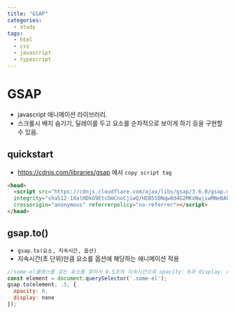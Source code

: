 ```yaml
---
title: "GSAP"
categories:
  - study
tags:
  - html
  - css
  - javascript
  - typescript
---
```


# GSAP

- javascript 애니메이션 라이브러리.
- 스크롤시 배지 숨기기, 딜레이를 두고 요소를 순차적으로 보이게 하기 등을 구현할 수 있음.

## quickstart
- https://cdnjs.com/libraries/gsap 에서 ```copy script tag```

```html
<head>
  <script src="https://cdnjs.cloudflare.com/ajax/libs/gsap/3.6.0/gsap.min.js"
  integrity="sha512-1dalHDkG9EtcOmCnoCjiwQ/HEB5SDNqw8d4G2MKoNwjiwMNeBAkudsBCmSlMnXdsH8Bm0mOd3tl/6nL5y0bMaQ=="
  crossorigin="anonymous" referrerpolicy="no-referrer"></script>
</head>
```

## gsap.to()
- ```gsap.to(요소, 지속시간, 옵션)```
- 지속시간(초 단위)만큼 요소를 옵션에 해당하는 애니메이션 적용

```javascript
//some-el클래스를 갖는 요소를 찾아서 0.5초의 지속시간으로 opacity: 0과 display: none을 적용한다.
const element = document.querySelector('.some-el');
gsap.to(element, .5, {
  opacity: 0,
  display: none
});
```